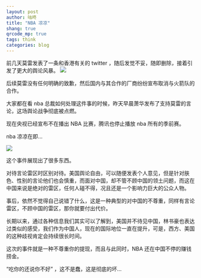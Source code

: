 ```yaml
---
layout: post
author: 咕咚
title: "NBA 凉凉"
shang: true
qrcode_mp: true
tags: think 
categories: blog 
---
```


前几天莫雷发表了一条和香港有关的 twitter ，随后发觉不妥，随即删除，接着引发了更大的舆论风暴。
![](https://i.loli.net/2019/10/09/EWOwIr7Heyoh6PY.jpg)

后续莫雷没有任何明确的致歉，然后国内与其合作的厂商纷纷宣布取消与火箭队的合作。

大家都在看 nba 总裁如何处理这件事的时候，昨天早晨萧华发布了支持莫雷的言论，这场舆论战争彻底被点燃。

现在央视已经宣布不在播出 NBA 比赛，腾讯也停止播放 nba 所有的季前赛。

nba 凉凉在即…

![](https://i.loli.net/2019/10/09/tFuoaSmg79brYpZ.jpg)

这个事件展现出了很多东西。

对待言论雷区时区别对待。美国舆论自由，可以随便发表个人意见，但是针对肤色、性别的言论他们也会慎重，而面对中国，却不管不顾中国的领土问题，而这在中国来说是绝对的雷区，任何人碰不得，况且还是一个影响力巨大的公众人物。

事后，依然不觉得自己说错了什么，这是一种典型的对中国的不尊重，同样有言论雷区，不顾中国的雷区，那你就要付出代价。

长期以来，通过各种信息我们其实可以了解到，美国并不待见中国，林书豪也表达过类似的感受，我们作为中国人，现在的国际地位一直在提升，可是，西方、美国的这种歧视肯定会持续很长时间。

这次的事件就是一种不尊重你的提现，而且与此同时，NBA 还在中国不停的赚钱捞金。

“吃你的还说你不好” ，这不是蠢，这是彻底的坏…
